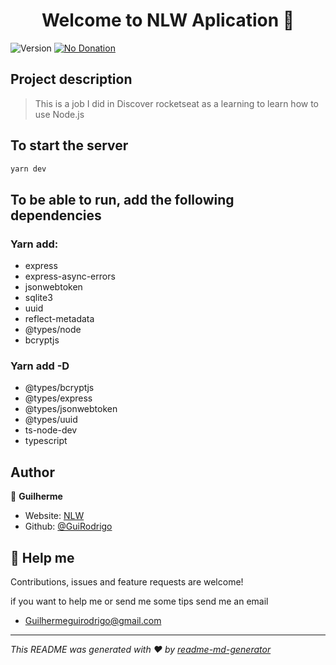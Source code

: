 <h1 align="center">Welcome to NLW Aplication 👋</h1>
<p>
  <img alt="Version" src="https://img.shields.io/badge/version-1.0-blue.svg?cacheSeconds=2592000" />
  <a href="sla" target="_blank">
    <img alt="No Donation" src="https://img.shields.io/badge/documentation-red.svg" />
  </a>
</p>

## Project description

> This is a job I did in Discover rocketseat as a learning to learn how to use Node.js


## To start the server

```sh
yarn dev
```
## To be able to run, add the following dependencies

### Yarn add:

* express
* express-async-errors
* jsonwebtoken
* sqlite3
* uuid
* reflect-metadata
* @types/node
* bcryptjs

### Yarn add -D

* @types/bcryptjs
* @types/express
* @types/jsonwebtoken
* @types/uuid
* ts-node-dev
* typescript


## Author

👤 **Guilherme**

* Website: [NLW](https://localhost3100)
* Github: [@GuiRodrigo](https://github.com/GuiRodrigo)

## 🤝 Help me

Contributions, issues and feature requests are welcome!

if you want to help me or send me some tips send me an email

* Guilhermeguirodrigo@gmail.com


***
_This README was generated with ❤️ by [readme-md-generator](https://github.com/kefranabg/readme-md-generator)_

